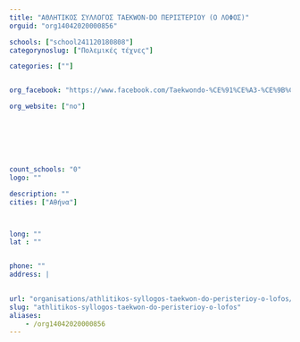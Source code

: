 ```yaml
---
title: "ΑΘΛΗΤΙΚΟΣ ΣΥΛΛΟΓΟΣ TAEKWON-DO ΠΕΡΙΣΤΕΡΙΟΥ (Ο ΛΟΦΟΣ)"
orguid: "org14042020000856"

schools: ["school241120180808"]
categorynoslug: ["Πολεμικές τέχνες"]

categories: [""]


org_facebook: "https://www.facebook.com/Taekwondo-%CE%91%CE%A3-%CE%9B%CE%9F%CE%A6%CE%9F%CE%A3-169229616918939/"

org_website: ["no"]







count_schools: "0"
logo: ""

description: ""
cities: ["Αθήνα"]



long: ""
lat : ""


phone: ""
address: |
    

url: "organisations/athlitikos-syllogos-taekwon-do-peristerioy-o-lofos/athina/"
slug: "athlitikos-syllogos-taekwon-do-peristerioy-o-lofos"
aliases:
    - /org14042020000856
---
```



